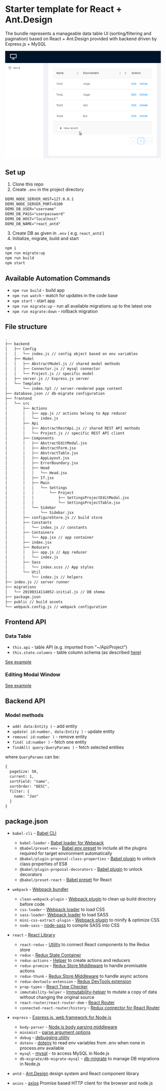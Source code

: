 # Starter template for React + Ant.Design

The bundle represents a manageable data table UI (sorting/filtering and pagination) based on React + Ant.Design
provided with backend driven by Express.js + MySQL

![Template in action](https://github.com/dsheiko/boilerplate/raw/master/react-antdesign/docs/data-table-demo.gif)

## Set up
1) Clone this repo
2) Create `.env` in the project directory
```
DEMO_NODE_SERVER_HOST=127.0.0.1
DEMO_NODE_SERVER_PORT=9100
DEMO_DB_USER="username"
DEMO_DB_PASS="userpassword"
DEMO_DB_HOST="localhost"
DEMO_DB_NAME="react_antd"
```
3) Create DB as given in `.env` ( e.g. `react_antd` )
4) Initialize, migrate, build and start
```
npm i
npm run migrate:up
npm run build
npm start
```

## Available Automation Commands
- `npm run build` - build app
- `npm run watch` - watch for updates in the code base
- `npm start` - start app
- `npm run migrate:up` - run all available migrations up to the latest one
- `npm run migrate:down` - rollback migration


## File structure
```
.
├── backend
│   ├── Config
│   │   └── index.js // config object based on env variables
│   ├── Model
│   │   ├── AbstractModel.js // shared model methods
│   │   ├── Connector.js // mysql connector
│   │   └── Project.js // specific model
│   ├── server.js // Express.js server
│   └── Template
│       └── index.tpl // server-rendered page content
├── database.json // db-migrate configuration
├── frontend
│   └── src
│       ├── Actions
│       │   ├── app.js // actions belong to App reducer
│       │   └── index.js
│       ├── Api
│       │   ├── AbstractRestApi.js // shared REST API methods
│       │   └── Project.js // specific REST API client
│       ├── Components
│       │   ├── AbstractEditModal.jsx
│       │   ├── AbstractForm.jsx
│       │   ├── AbstractTable.jsx
│       │   ├── AppLayout.jsx
│       │   ├── ErrorBoundary.jsx
│       │   ├── Head
│       │   │   └── Head.jsx
│       │   ├── If.jsx
│       │   ├── Main
│       │   │   └── Settings
│       │   │       └── Project
│       │   │           ├── SettingsProjectEditModal.jsx
│       │   │           └── SettingsProjectTable.jsx
│       │   └── Sidebar
│       │       └── Sidebar.jsx
│       ├── configureStore.js // build store
│       ├── Constants
│       │   └── index.js // constants
│       ├── Containers
│       │   └── App.jsx // app container
│       ├── index.jsx
│       ├── Reducers
│       │   ├── app.js // App reducer
│       │   └── index.js
│       ├── Sass
│       │   └── index.scss // App styles
│       └── Util
│           └── index.js // helpers
├── index.js // server runner
├── migrations
│   └── 20190314114052-initial.js // DB shema
├── package.json
├── public // build assets
└── webpack.config.js // webpack configuration
```

## Frontend API

### Data Table

- `this.api` - table API (e.g. imported from "~/Api/Project")
- `this.state.columns` - table column schema (as described [here](https://ant.design/components/table/))

[See example](./frontend/src/Components/Main/Settings/Project/SettingsProjectTable.jsx)

### Editing Modal Window

[See example](./frontend/src/Components/Main/Settings/Project/SettingsProjectEditModal.jsx)

## Backend API

### Model methods
- `add( data:Entity )` - add entity
- `update( id:number, data:Entity )` - update entity
- `remove( id:number )` - remove entity
- `find( id:number )` - fetch one entity
- `findAll( query:QueryParams )` - fetch selected entities

where `QueryParams` can be:
```
{
  pageSize: 50,
  current: 1,
  sortField: "name",
  sortOrder: "DESC",
  filter: {
    name: "Jon"
  }
}
```

## package.json

- `babel-cli` - [Babel CLI](https://babeljs.io/docs/usage/cli/)
  - `babel-loader` - [Babel loader for Webpack](https://github.com/babel/babel-loader)
  - `@babel/preset-env` - [Babel env preset](https://babeljs.io/docs/en/babel-preset-env) to include all the plugins required for target environment automatically
  - `@babel/plugin-proposal-class-properties`  - [Babel plugin](https://babeljs.io/docs/en/babel-plugin-proposal-class-properties) to unlock class properties of ES8 
  - `@babel/plugin-proposal-decorators` - [Babel plugin](https://babeljs.io/docs/en/babel-plugin-proposal-decorators) to unlock decorators
  - `@babel/preset-react` - [Babel preset](https://babeljs.io/docs/en/babel-preset-react) for React

- `webpack` - [Webpack bundler](https://github.com/webpack/webpack)
  - `clean-webpack-plugin` - [Webpack plugin](https://github.com/johnagan/clean-webpack-plugin) to clean up build directory before code
  - `css-loader` - [Webpack loader](https://www.npmjs.com/package/css-loader) to load CSS
  - `sass-loader`- [Webpack loader](https://www.npmjs.com/package/sass-loader) to load SASS
  - `mini-css-extract-plugin` - [Webpack plugin](https://www.npmjs.com/package/mini-css-extract-plugin) to minify & optimize CSS
  - `node-sass` - [node-sass](https://www.npmjs.com/package/node-sass) to compile SASS into CSS

- `react` - [React Library](https://github.com/facebook/react)
  - `react-redux` - [Utility](https://github.com/reactjs/react-redux) to connect React components to the Redux store
  - `redux` - [Redux State Container](https://redux.js.org/)
  - `redux-actions` - [Helper](https://github.com/reduxactions/redux-actions) to create actions and reducers
  - `redux-promise` - [Redux Store Middleware](https://github.com/acdlite/redux-promise) to handle promisable actions
  - `redux-thunk` - [Redux Store Middleware](https://github.com/gaearon/redux-thunk) to handle async actions
  - `redux-devtools-extension` - [Redux DevTools extension](https://github.com/zalmoxisus/redux-devtools-extension)
  - `prop-types` - [React Type Checker](https://github.com/facebook/prop-types)
  - `immutability-helper` - [Immutability-helper](https://www.npmjs.com/package/immutability-helper) to mutate a copy of data without changing the original source
  - `react-router/react-router-dom` - [React Router](https://reacttraining.com/)
  - `connected-react-router/history` - [Redux connector for React Router](https://www.npmjs.com/package/connected-react-router)

- `express` - [Express.js, web framework for Node.js](https://expressjs.com/)
  - `body-parser` - [Node.js body parsing middleware](https://www.npmjs.com/package/body-parser)
  - `minimist` - [parse argument options](https://www.npmjs.com/package/minimist)
  - `debug` - [debugging utility](https://www.npmjs.com/package/debug)
  - `dotenv` - [dotenv](https://www.npmjs.com/package/dotenv) to read env variables from .env when none in process.env available
  - `mysql` - [mysql](https://www.npmjs.com/package/mysql) - to access MySQL in Node.js
  - `db-migrate/db-migrate-mysql` - [db-migrate](https://www.npmjs.com/package/db-migrate) to manage DB migrations in Node.js

- `antd` - [Ant.Design](https://ant.design/docs/react/introduce) design system and React component library
- `axios` - [axios](https://www.npmjs.com/package/axios) Promise based HTTP client for the browser and node.js